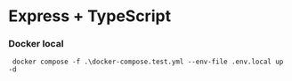 # Express + TypeScript

### Docker local

```
 docker compose -f .\docker-compose.test.yml --env-file .env.local up -d
```
